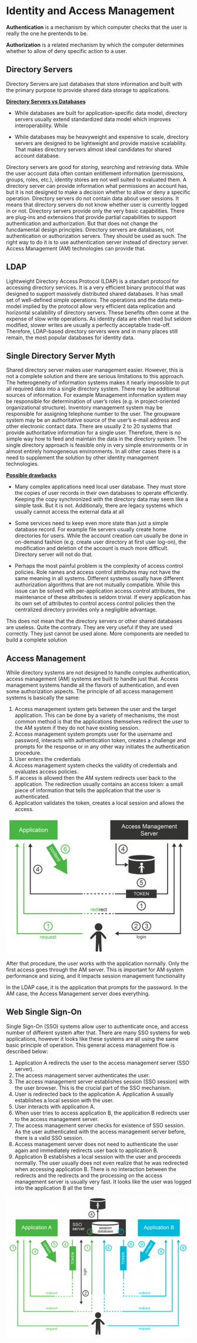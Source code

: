 # Identity and Access Management

**Authentication** is a mechanism by which computer checks that the user is really the one he prentends to be. 

**Authorization** is a related mechanism by which the computer determines whether to allow of deny specific action to a user.


## Directory Servers
Directory Servers are just databases that store information and built with the primary purpose to provide shared data storage to applications.

<ins>**Directory Servers vs Databases**<ins>

- While databases are built for application-specific data model, 
directory servers usually extend standardized data model which improves interoperability. While

- While databases may be heavyweight and expensive to scale, directory servers are designed to be lightweight and provide massive scalability. That makes directory
servers almost ideal candidates for shared account database. 

Directory servers are good for *storing*, *searching* and *retrieving* data. While the user account 
data often contain entitlement information (permissions, groups, roles, etc.), identity stores are not well suited to evaluated them. A directory server can provide
information what permissions an account has, but it is not designed to make a decision whether to allow or deny a specific operation. Directory servers do not contain
data about user sessions. It means that directory servers do not know whether user is currently logged in or not. Directory servers provide only the very basic capabilities.
There are plug-ins and extensions that provide partial capabilities to support authentication and authorization. But that does not change the funcdamental design 
principles. Directory servers are databases, not authentication or authorization servers. They should be used as such. The right way to do it is to use authentication
server instead of directory server. Access Management (AM) technologies can provide that.

## LDAP
Lightweight Directory Access Protocol (LDAP) is a standart protocol for accessing directory services. It is a very efficient binary protocol that was designed to
support massively distributed shared databases. It has small set of well-defined simple operations. The operations and the data meta-model implied by the protocol
allow very efficient data replication and horizontal scalability of directory servers. These benefits often come at the expense of slow write operations. As
identity data are often read but seldom modified, slower writes are usually a perfectly acceptable trade-off. Therefore, LDAP-based directory servers were and in
many places still remain, the most popular databases for identity data. 


## Single Directory Server Myth
Shared directory server makes user management easier. However, this is not a complete solution and there are serious limitations to this approach. The heterogeneity
of information systems makes it nearly impossible to put all required data into a single directory system. There may be additional sources of information. For example
Management information system may be responsible for determination of user’s roles (e.g. in project-oriented organizational structure). Inventory management 
system may be responsible for assigning telephone number to the user. The groupware system may be an authoritative source of the user’s e-mail address and 
other electronic contact data. There are usually 2 to 20 systems that provide authoritative information for a single user. Therefore, there is no simple way 
how to feed and maintain the data in the directory system. The single directory approach is feasible only in very simple environments or in almost entirely
homogeneous environments. In all other cases there is a need to supplement the solution by other
identity management technologies.

<ins>**Possible drawbacks**</ins>
- Many complex applications need local user
database. They must store the copies of user records in their own databases to operate efficiently.  Keeping the copy synchronized with the directory data may 
seem like a simple task. But it is not. Additionaly, there are legacy systems which usually cannot access the external data at all

- Some services need to keep even more state than just a simple database record. For example file
servers usually create home directories for users. While the account creation can usually be done
in on-demand fashion (e.g. create user directory at first user log-on), the modification and deletion
of the account is much more difficult. Directory server will not do that.

- Perhaps the most painful problem is the complexity of access control policies. Role names and
access control attributes may not have the same meaning in all systems. Different systems usually
have different authorization algorithms that are not mutually compatible. While this issue can be
solved with per-application access control attributes, the maintenance of these attributes is seldom
trivial. If every application has its own set of attributes to control access control policies then the
centralized directory provides only a negligible advantage.

This does not mean that the directory servers or other shared databases are useless. Quite the
contrary. They are very useful if they are used correctly. They just cannot be used alone. More
components are needed to build a complete solution

## Access Management
While directory systems are not designed to handle complex authentication, access management
(AM) systems are built to handle just that. Access management systems handle all the flavors of
authentication, and even some authorization aspects. The principle of all access management
systems is basically the same:

1. Access management system gets between the user and the target application. This can be done
by a variety of mechanisms, the most common method is that the applications themselves
redirect the user to the AM system if they do not have existing session.
2. Access management system prompts user for the username and password, interacts with
authentication token, creates a challenge and prompts for the response or in any other way
initiates the authentication procedure.
3. User enters the credentials
4. Access management system checks the validity of credentials and evaluates access policies.
5. If access is allowed then the AM system redirects user back to the application. The redirection
usually contains an access token: a small piece of information that tells the application that the
user is authenticated.
6. Application validates the token, creates a local session and allows the access.


![How access management works](img/access_management_procedure.png)


After that procedure, the user works with the application normally. Only the first access goes
through the AM server. This is important for AM system performance and sizing, and it impacts
session management functionality


In the LDAP case, it is the application
that prompts for the password. In the AM case, the Access Management server does everything.

## Web Single Sign-On
Single Sign-On (SSO) systems allow user to authenticate once, and access number of different
system after that. There are many SSO systems for web applications, however it looks like these
systems are all using the same basic principle of operation. This general access management flow is
described below:
1. Application A redirects the user to the access management server (SSO server).
2. The access management server authenticates the user.
3. The access management server establishes session (SSO session) with the user browser. This is
the crucial part of the SSO mechanism.
4. User is redirected back to the application A. Application A usually establishes a local session with
the user.
5. User interacts with application A.
6. When user tries to access application B, the application B redirects user to the access
management server.
7. The access management server checks for existence of SSO session. As the user authenticated
with the access management server before, there is a valid SSO session.
8. Access management server does not need to authenticate the user again and immediately
redirects user back to application B.
9. Application B establishes a local session with the user and proceeds normally.
The user usually does not even realize that he was redirected when accessing application B. There is
no interaction between the redirects and the redirects and the processing on the access
management server is usually very fast. It looks like the user was logged into the application B all
the time

![How single sign-on works](img/single_sign_on.png)
